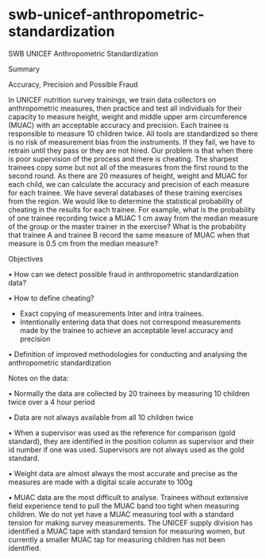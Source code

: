 # swb-unicef-anthropometric-standardization

SWB UNICEF Anthropometric Standardization

Summary

Accuracy, Precision and Possible Fraud

In UNICEF nutrition survey trainings, we train data collectors on anthropometric measures, then practice and test all individuals for their capacity to measure height, weight and middle upper arm circumference (MUAC) with an acceptable accuracy and precision. Each trainee is responsible to measure 10 children twice.  All tools are standardized so there is no risk of measurement bias from the instruments.   If they fail, we have to retrain until they pass or they are not hired. Our problem is that when there is poor supervision of the process and there is cheating. The sharpest trainees copy some but not all of the measures from the first round to the second round.  As there are 20 measures of height, weight and MUAC for each child, we can calculate the accuracy and precision of each measure for each trainee.  We have several databases of these training exercises from the region. We would like to determine the statistical probability of cheating in the results for each trainee.   For example, what is the probability of one trainee recording twice a MUAC 1 cm away from the median measure of the group or the master trainer in the exercise?  What is the probability that trainee A and trainee B record the same measure of MUAC when that measure is 0.5 cm from the median measure? 
 
Objectives

•	How can we detect possible fraud in anthropometric standardization data?

•	How to define cheating? 
-	Exact copying of measurements Inter and intra trainees. 
-	Intentionally entering data that does not correspond measurements made by the trainee to achieve an acceptable level accuracy and precision

•	Definition of improved methodologies for conducting and analysing the anthropometric standardization

Notes on the data: 

•	Normally the data are collected by 20 trainees by measuring 10 children twice over a 4 hour period

•	Data are not always available from all 10 children twice

•	When a supervisor was used as the reference for comparison (gold standard), they are identified in the position column as supervisor and their id number if one was used.  Supervisors are not always used as the gold standard. 

•	Weight data are almost always the most accurate and precise as the measures are made with a digital scale accurate to 100g

•	MUAC data are the most difficult to analyse.  Trainees without extensive field experience tend to pull the MUAC band too tight when measuring children.  We do not yet have a MUAC measuring tool with a standard tension for making survey measurements.  The UNICEF supply division has identified a MUAC tape with standard tension for measuring women, but currently a smaller MUAC tap for measuring children has not been identified. 

